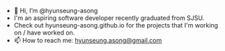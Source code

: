 - 👋 Hi, I’m @hyunseung-asong
- I'm an aspiring software developer recently graduated from SJSU.
- Check out hyunseung-asong.github.io for the projects that I'm working on / have worked on.
- 📫 How to reach me: hyunseung.asong@gmail.com
